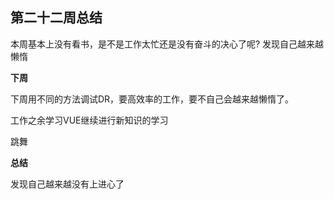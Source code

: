 ## 第二十二周总结

本周基本上没有看书，是不是工作太忙还是没有奋斗的决心了呢?  发现自己越来越懒惰





**下周**

下周用不同的方法调试DR，要高效率的工作，要不自己会越来越懒惰了。

工作之余学习VUE继续进行新知识的学习

跳舞



**总结**

发现自己越来越没有上进心了

